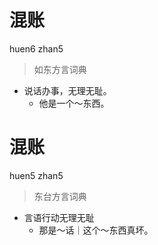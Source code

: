 # 混账
huen6 zhan5
> 如东方言词典
- 说话办事，无理无耻。
  - 他是一个～东西。

# 混账
huen5 zhan5
> 东台方言词典
- 言语行动无理无耻
  - 那是～话｜这个～东西真坏。
